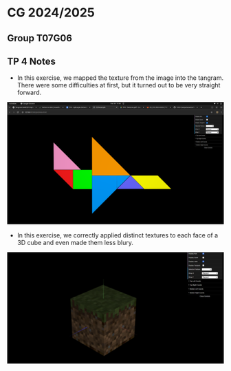 
# CG 2024/2025

## Group T07G06

## TP 4 Notes

- In this exercise, we mapped the texture from the image into the tangram. There were some difficulties at first, but it turned out to be very straight forward.

![Screenshot 1](tp4/screenshots/cg-t07g06-tp4-1.png)

- In this exercise, we correctly applied distinct textures to each face of a 3D cube and even made them less blury.

![Screenshot 2](tp4/screenshots/cg-t07g06-tp4-2.png)


